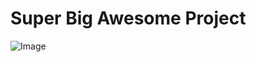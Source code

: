 Super Big Awesome Project
=========================

![Image](http://www.blakeharveydesign.com/ee/images/c-and-t.jpg?raw=true)
